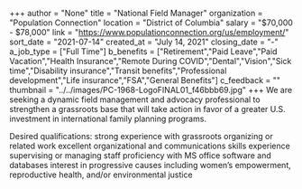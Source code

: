 +++
author = "None"
title = "National Field Manager"
organization = "Population Connection"
location = "District of Columbia"
salary = "$70,000 - $78,000"
link = "https://www.populationconnection.org/us/employment/"
sort_date = "2021-07-14"
created_at = "July 14, 2021"
closing_date = "-"
a_job_type = ["Full Time"]
b_benefits = ["Retirement","Paid Leave","Paid Vacation","Health Insurance","Remote During COVID","Dental","Vision","Sick time","Disability insurance","Transit benefits","Professional development","Life insurance","FSA","General Benefits"]
c_feedback = ""
thumbnail = "../../images/PC-1968-LogoFINAL01_f46bbb69.jpg"
+++
We are seeking a dynamic field management and advocacy professional to strengthen a grassroots base that will take action in favor of a greater U.S. investment in international family planning programs. 

Desired qualifications:
strong experience with grassroots organizing or related work
excellent organizational and communications skills
experience supervising or managing staff
proficiency with MS office software and databases
interest in progressive causes including women’s empowerment, reproductive health, and/or environmental justice